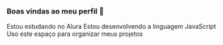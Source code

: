 ### Boas vindas ao meu perfil 🚙
Estou estudando no Alura
Estou desenvolvendo a linguagem JavaScript
Uso este espaço para organizar meus projetos
